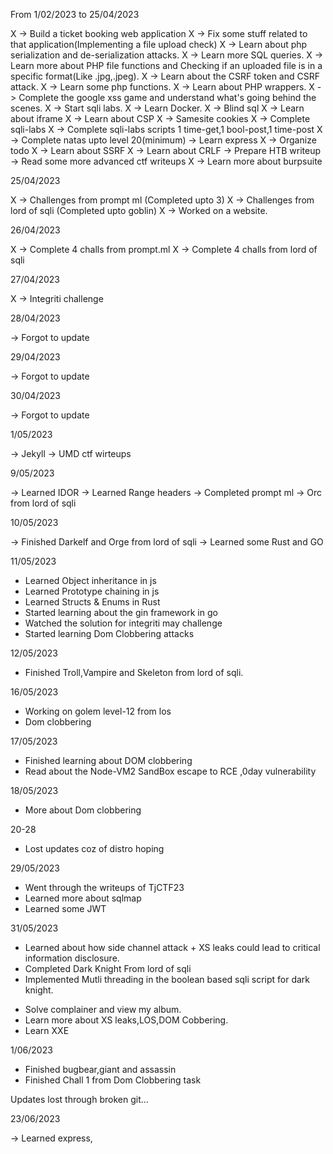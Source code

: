 From 1/02/2023 to 25/04/2023

X -> Build a ticket booking web application
X -> Fix some stuff related to that application(Implementing a file upload check)
X -> Learn about php serialization and de-serialization attacks.
X -> Learn more SQL queries.
X -> Learn more about PHP file functions and Checking if an uploaded file is in a specific format(Like .jpg,.jpeg).
X -> Learn about the CSRF token and CSRF attack.
X -> Learn some php functions.
X -> Learn about PHP wrappers.
X -> Complete the google xss game and understand what's going behind the scenes.
X -> Start sqli labs.
X -> Learn Docker.
X -> Blind sql
X -> Learn about iframe
X -> Learn about CSP
X -> Samesite cookies
X -> Complete sqli-labs
X -> Complete sqli-labs scripts 1 time-get,1 bool-post,1 time-post
X -> Complete natas upto level 20(minimum)
-> Learn express
X -> Organize todo
X -> Learn about SSRF
X -> Learn about CRLF
-> Prepare HTB writeup
-> Read some more advanced ctf writeups
X -> Learn more about burpsuite

25/04/2023

X -> Challenges from prompt ml (Completed upto 3)
X -> Challenges from lord of sqli (Completed upto goblin)
X -> Worked on a website.

26/04/2023

X -> Complete 4 challs from prompt.ml
X -> Complete 4 challs from lord of sqli

27/04/2023

X -> Integriti challenge


28/04/2023

-> Forgot to update

29/04/2023

-> Forgot to update

30/04/2023

-> Forgot to update

1/05/2023

-> Jekyll
-> UMD ctf wirteups

9/05/2023

-> Learned IDOR
-> Learned Range headers
-> Completed prompt ml
-> Orc from lord of sqli

10/05/2023

-> Finished Darkelf and Orge from lord of sqli
-> Learned some Rust and GO

11/05/2023

+ Learned Object inheritance in js
+ Learned Prototype chaining in js
+ Learned Structs & Enums in Rust
+ Started learning about the gin framework in go
+ Watched the solution for integriti may challenge
+ Started learning Dom Clobbering attacks

12/05/2023

+ Finished Troll,Vampire and Skeleton from
lord of sqli.


16/05/2023

+ Working on golem level-12 from los
+ Dom clobbering

17/05/2023

+ Finished learning about DOM clobbering
+ Read about the Node-VM2 SandBox escape to RCE ,0day vulnerability

18/05/2023

+ More about Dom clobbering

20-28

+ Lost updates coz of distro hoping

29/05/2023

+ Went through the writeups of TjCTF23
+ Learned more about sqlmap
+ Learned some JWT

31/05/2023

+ Learned about how side channel attack + XS leaks could lead to critical information disclosure.
+ Completed Dark Knight From lord of sqli
+ Implemented Mutli threading in the boolean based sqli script for dark knight.

- Solve complainer and view my album.
- Learn more about XS leaks,LOS,DOM Cobbering.
- Learn XXE


1/06/2023

+ Finished bugbear,giant and assassin
+ Finished Chall 1 from Dom Clobbering task


Updates lost through broken git...


23/06/2023

-> Learned express,



